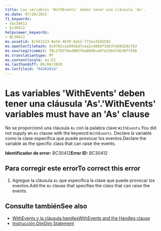 ```yaml
---
title: Las variables 'WithEvents' deben tener una cláusula 'As'.
ms.date: 07/20/2015
f1_keywords:
- vbc30412
- bc30412
helpviewer_keywords:
- BC30412
ms.assetid: 8c941523-8e5d-4bf0-8a52-772ecd5d5592
ms.openlocfilehash: 0c0702ca2095bd7cae2c488df3d637e88d202783
ms.sourcegitcommit: f8c270376ed905f6a8896ce0fe25b4f4b38ff498
ms.translationtype: MT
ms.contentlocale: es-ES
ms.lasthandoff: 06/04/2020
ms.locfileid: "84362014"
---
```

# <a name="withevents-variables-must-have-an-as-clause"></a><span data-ttu-id="9675b-102">Las variables 'WithEvents' deben tener una cláusula 'As'.</span><span class="sxs-lookup"><span data-stu-id="9675b-102">'WithEvents' variables must have an 'As' clause</span></span>
<span data-ttu-id="9675b-103">No se proporcionó una cláusula `As` con la palabra clave `WithEvents`.</span><span class="sxs-lookup"><span data-stu-id="9675b-103">You did not supply an `As` clause with the keyword `WithEvents`.</span></span> <span data-ttu-id="9675b-104">Declare la variable como la clase específica que puede provocar los eventos.</span><span class="sxs-lookup"><span data-stu-id="9675b-104">Declare the variable as the specific class that can raise the events.</span></span>  
  
 <span data-ttu-id="9675b-105">**Identificador de error:** BC30412</span><span class="sxs-lookup"><span data-stu-id="9675b-105">**Error ID:** BC30412</span></span>  
  
## <a name="to-correct-this-error"></a><span data-ttu-id="9675b-106">Para corregir este error</span><span class="sxs-lookup"><span data-stu-id="9675b-106">To correct this error</span></span>  
  
1. <span data-ttu-id="9675b-107">Agregue la cláusula `As` que especifica la clase que puede provocar los eventos.</span><span class="sxs-lookup"><span data-stu-id="9675b-107">Add the `As` clause that specifies the class that can raise the events.</span></span>  
  
## <a name="see-also"></a><span data-ttu-id="9675b-108">Consulte también</span><span class="sxs-lookup"><span data-stu-id="9675b-108">See also</span></span>

- [<span data-ttu-id="9675b-109">WithEvents y la cláusula handles</span><span class="sxs-lookup"><span data-stu-id="9675b-109">WithEvents and the Handles clause</span></span>](../programming-guide/language-features/events/index.md#withevents-and-the-handles-clause)
- [<span data-ttu-id="9675b-110">Instrucción Dim</span><span class="sxs-lookup"><span data-stu-id="9675b-110">Dim Statement</span></span>](../language-reference/statements/dim-statement.md)
